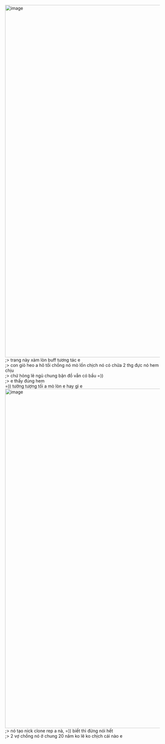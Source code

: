 <img width="1020" height="1145" alt="image" src="https://github.com/user-attachments/assets/89c64d45-5528-47a9-8fb8-784d570919c7" /><br>
;> trang này xàm lòn buff tương tác e<br>
;> con giò heo a hô tối chồng nó mò lồn chịch nó có chửa 2 thg đực nó hem chịu<br>
;> chứ hỏng lẽ ngủ chung bận đồ vẫn có bầu =))<br>
;> e thấy đúng hem<br>
=)) tưởng tượng tối a mò lòn e hay gì e<br>
<img width="1088" height="1103" alt="image" src="https://github.com/user-attachments/assets/3deb54c7-15df-43f4-8e0e-44f939e56f5c" /><br>
;> nó tạo nick clone rep a nà, =)) biết thì đừng nói hết<br>
;> 2 vợ chồng nó ở chung 20 năm ko lẽ ko chịch cái nào e
